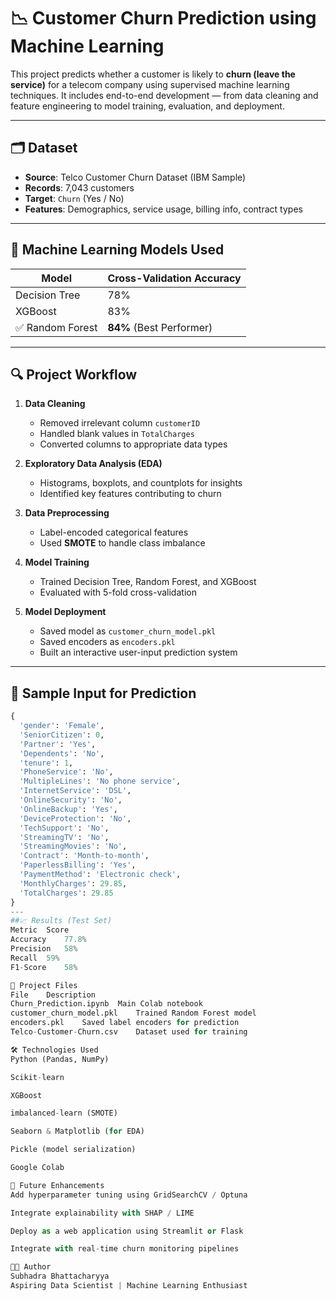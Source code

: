 
# 📉 Customer Churn Prediction using Machine Learning

This project predicts whether a customer is likely to **churn (leave the service)** for a telecom company using supervised machine learning techniques. It includes end-to-end development — from data cleaning and feature engineering to model training, evaluation, and deployment.

---

## 🗂️ Dataset

- **Source**: Telco Customer Churn Dataset (IBM Sample)
- **Records**: 7,043 customers
- **Target**: `Churn` (Yes / No)
- **Features**: Demographics, service usage, billing info, contract types

---

## 🧠 Machine Learning Models Used

| Model           | Cross-Validation Accuracy |
|-----------------|---------------------------|
| Decision Tree   | 78%                        |
| XGBoost         | 83%                        |
| ✅ Random Forest | **84%** (Best Performer)   |

---

## 🔍 Project Workflow

1. **Data Cleaning**
   - Removed irrelevant column `customerID`
   - Handled blank values in `TotalCharges`
   - Converted columns to appropriate data types

2. **Exploratory Data Analysis (EDA)**
   - Histograms, boxplots, and countplots for insights
   - Identified key features contributing to churn

3. **Data Preprocessing**
   - Label-encoded categorical features
   - Used **SMOTE** to handle class imbalance

4. **Model Training**
   - Trained Decision Tree, Random Forest, and XGBoost
   - Evaluated with 5-fold cross-validation

5. **Model Deployment**
   - Saved model as `customer_churn_model.pkl`
   - Saved encoders as `encoders.pkl`
   - Built an interactive user-input prediction system

---

## 🧾 Sample Input for Prediction

```python
{
  'gender': 'Female',
  'SeniorCitizen': 0,
  'Partner': 'Yes',
  'Dependents': 'No',
  'tenure': 1,
  'PhoneService': 'No',
  'MultipleLines': 'No phone service',
  'InternetService': 'DSL',
  'OnlineSecurity': 'No',
  'OnlineBackup': 'Yes',
  'DeviceProtection': 'No',
  'TechSupport': 'No',
  'StreamingTV': 'No',
  'StreamingMovies': 'No',
  'Contract': 'Month-to-month',
  'PaperlessBilling': 'Yes',
  'PaymentMethod': 'Electronic check',
  'MonthlyCharges': 29.85,
  'TotalCharges': 29.85
}
---
##📈 Results (Test Set)
Metric	Score
Accuracy	77.8%
Precision	58%
Recall	59%
F1-Score	58%

💾 Project Files
File	Description
Churn_Prediction.ipynb	Main Colab notebook
customer_churn_model.pkl	Trained Random Forest model
encoders.pkl	Saved label encoders for prediction
Telco-Customer-Churn.csv	Dataset used for training

🛠 Technologies Used
Python (Pandas, NumPy)

Scikit-learn

XGBoost

imbalanced-learn (SMOTE)

Seaborn & Matplotlib (for EDA)

Pickle (model serialization)

Google Colab

🚀 Future Enhancements
Add hyperparameter tuning using GridSearchCV / Optuna

Integrate explainability with SHAP / LIME

Deploy as a web application using Streamlit or Flask

Integrate with real-time churn monitoring pipelines

👩‍💻 Author
Subhadra Bhattacharyya
Aspiring Data Scientist | Machine Learning Enthusiast


